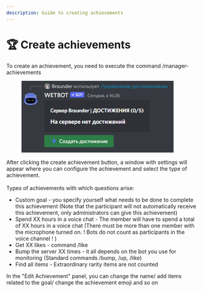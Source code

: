 ```yaml
---
description: Guide to creating achievements
---
```


# 🏆 Create achievements

To create an achievement, you need to execute the command /manager-achievements

<figure><img src="../.gitbook/assets/изображение_2022-10-20_162813699.png" alt=""><figcaption></figcaption></figure>

After clicking the create achievement button, a window with settings will appear where you can configure the achievement and select the type of achievement.\
\
Types of achievements with which questions arise:

* Custom goal - you specify yourself what needs to be done to complete this achievement (Note that the participant will not automatically receive this achievement, only administrators can give this achievement)
* Spend XX hours in a voice chat - The member will have to spend a total of XX hours in a voice chat (There must be more than one member with the microphone turned on. ! Bots do not count as participants in the voice channel ! )
* Get XX likes - command /like
* Bump the server XX times - it all depends on the bot you use for monitoring (Standard commands /bump, /up, /like)
* Find all items - Extraordinary rarity items are not counted

In the "Edit Achievement" panel, you can change the name/ add items related to the goal/ change the achievement emoji and so on
